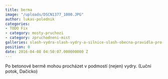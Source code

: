 ```yaml
---
title: berma
image: "/uploads/DSCN1377_1000.JPG"
author: lukas-polednik
categories:
- TODO Fix
- category: mosty-pruchozi
- category: zpruchodneni-mist
galleries: slash-vydra-slash-vydry-a-silnice-slash-obecna-pravidla-pro-upravu-rizikovych-mist
position: 0
date: 2016-04-08 04:50:07.000000000 Z
---
```

Po betonové bermě mohou procházet v podmostí (nejen) vydry. (Luční
potok, Dačicko)


